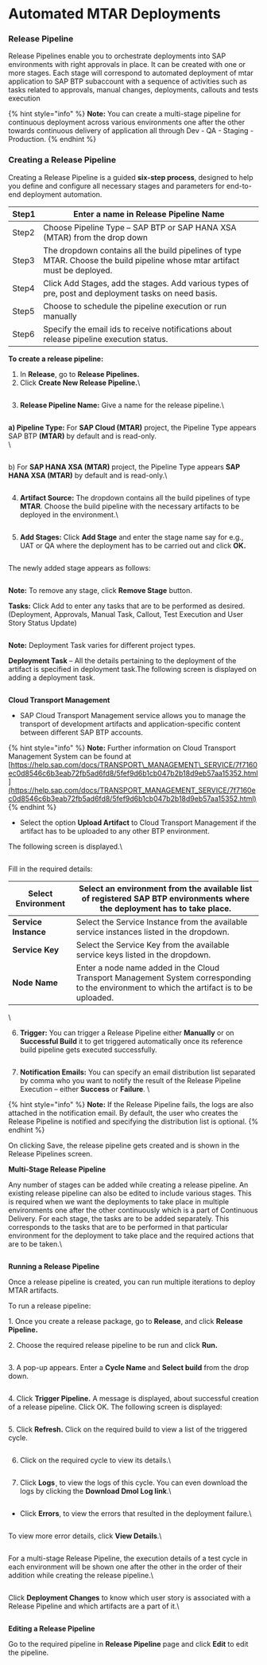 # Automated MTAR Deployments

### Release Pipeline

Release Pipelines enable you to orchestrate deployments into SAP environments with right approvals in place. It can be created with one or more stages. Each stage will correspond to automated deployment of mtar application to SAP BTP subaccount with a sequence of activities such as tasks related to approvals, manual changes, deployments, callouts and tests execution

{% hint style="info" %}
**Note:** You can create a multi-stage pipeline for continuous deployment across various environments one after the other towards continuous delivery of application all through Dev - QA - Staging - Production.
{% endhint %}

### Creating a Release Pipeline

Creating a Release Pipeline is a guided **six-step process**, designed to help you define and configure all necessary stages and parameters for end-to-end deployment automation.

| Step1 | Enter a name in Release Pipeline Name                                                                                       |
| ----- | --------------------------------------------------------------------------------------------------------------------------- |
| Step2 | Choose Pipeline Type – SAP BTP or SAP HANA XSA (MTAR) from the drop down                                                    |
| Step3 | The dropdown contains all the build pipelines of type MTAR. Choose the build pipeline whose mtar artifact must be deployed. |
| Step4 | Click Add Stages, add the stages. Add various types of pre, post and deployment tasks on need basis.                        |
| Step5 | Choose to schedule the pipeline execution or run manually                                                                   |
| Step6 | Specify the email ids to receive notifications about release pipeline execution status.                                     |

**To create a release pipeline:**

1. In **Release**, go to **Release Pipelines.**
2. Click **Create New Release Pipeline.**\


<figure><img src="../../../.gitbook/assets/image (1230).png" alt=""><figcaption></figcaption></figure>

3. **Release Pipeline Name:** Give a name for the release pipeline.\


<figure><img src="../../../.gitbook/assets/image (1229).png" alt=""><figcaption></figcaption></figure>

**a) Pipeline Type:** For **SAP Cloud (MTAR)** project, the Pipeline Type appears SAP BTP **(MTAR)** by default and is read-only.\
\


<figure><img src="../../../.gitbook/assets/image (1234).png" alt=""><figcaption></figcaption></figure>

b) For **SAP HANA XSA (MTAR)** project, the Pipeline Type appears **SAP HANA XSA (MTAR)** by default and is read-only.\


<figure><img src="../../../.gitbook/assets/image (1235).png" alt=""><figcaption></figcaption></figure>

4. **Artifact Source:** The dropdown contains all the build pipelines of type **MTAR**. Choose the build pipeline with the necessary artifacts to be deployed in the environment.\


<figure><img src="../../../.gitbook/assets/image (1231).png" alt=""><figcaption></figcaption></figure>

5. &#x20;**Add Stages:** Click **Add Stage** and enter the stage name say for e.g., UAT or QA where the deployment has to be carried out and click **OK.**

<figure><img src="../../../.gitbook/assets/image (1237).png" alt=""><figcaption></figcaption></figure>

The newly added stage appears as follows:

<figure><img src="../../../.gitbook/assets/image (1238).png" alt=""><figcaption></figcaption></figure>

**Note:** To remove any stage, click **Remove Stage** button.

**Tasks:** Click Add to enter any tasks that are to be performed as desired. (Deployment, Approvals, Manual Task, Callout, Test Execution and User Story Status Update)

<figure><img src="../../../.gitbook/assets/image (1239).png" alt=""><figcaption></figcaption></figure>

**Note:** Deployment Task varies for different project types.

**Deployment Task** – All the details pertaining to the deployment of the artifact is specified in deployment task.The following screen is displayed on adding a deployment task.

<figure><img src="../../../.gitbook/assets/image (1240).png" alt=""><figcaption></figcaption></figure>

**Cloud Transport Management**

* SAP Cloud Transport Management service allows you to manage the transport of development artifacts and application-specific content between different SAP BTP accounts.

{% hint style="info" %}
**Note:** Further information on Cloud Transport Management System can be found at [https://help.sap.com/docs/TRANSPORT\_MANAGEMENT\_SERVICE/7f7160ec0d8546c6b3eab72fb5ad6fd8/5fef9d6b1cb047b2b18d9eb57aa15352.html](https://help.sap.com/docs/TRANSPORT_MANAGEMENT_SERVICE/7f7160ec0d8546c6b3eab72fb5ad6fd8/5fef9d6b1cb047b2b18d9eb57aa15352.html)
{% endhint %}

* Select the option **Upload Artifact** to Cloud Transport Management if the artifact has to be uploaded to any other BTP environment.

The following screen is displayed.\


<figure><img src="../../../.gitbook/assets/image (1241).png" alt=""><figcaption></figcaption></figure>

Fill in the required details:

| **Select Environment** | Select an environment from the available list of registered SAP BTP environments where the deployment has to take place.                   |
| ---------------------- | ------------------------------------------------------------------------------------------------------------------------------------------ |
| **Service Instance**   | Select the Service Instance from the available service instances listed in the dropdown.                                                   |
| **Service Key**        | Select the Service Key from the available service keys listed in the dropdown.                                                             |
| **Node Name**          | Enter a node name added in the Cloud Transport Management System corresponding to the environment to which the artifact is to be uploaded. |

\


6. **Trigger:** You can trigger a Release Pipeline either **Manually** or on **Successful Build** it to get triggered automatically once its reference build pipeline gets executed successfully.

<figure><img src="../../../.gitbook/assets/image (1242).png" alt=""><figcaption></figcaption></figure>

7. **Notification Emails:** You can specify an email distribution list separated by comma who you want to notify the result of the Release Pipeline Execution – either **Success** or **Failure**. \


{% hint style="info" %}
**Note:** If the Release Pipeline fails, the logs are also attached in the notification email. By default, the user who creates the Release Pipeline is notified and specifying the distribution list is optional.
{% endhint %}



On clicking Save, the release pipeline gets created and is shown in the Release Pipelines screen.

**Multi-Stage Release Pipeline**

Any number of stages can be added while creating a release pipeline. An existing release pipeline can also be edited to include various stages. This is required when we want the deployments to take place in multiple environments one after the other continuously which is a part of Continuous Delivery. For each stage, the tasks are to be added separately. This corresponds to the tasks that are to be performed in that particular environment for the deployment to take place and the required actions that are to be taken.\


<figure><img src="../../../.gitbook/assets/image (1243).png" alt=""><figcaption></figcaption></figure>

**Running a Release Pipeline**

Once a release pipeline is created, you can run multiple iterations to deploy MTAR artifacts.

To run a release pipeline:

1\. Once you create a release package, go to **Release**, and click **Release Pipeline.**

2\. Choose the required release pipeline to be run and click **Run.**

<figure><img src="../../../.gitbook/assets/image (1245).png" alt=""><figcaption></figcaption></figure>

3\. A pop-up appears. Enter a **Cycle Name** and **Select build** from the drop down.

<figure><img src="../../../.gitbook/assets/image (1246).png" alt=""><figcaption></figcaption></figure>

4\. Click **Trigger Pipeline.** A message is displayed, about successful creation of a release pipeline. Click OK. The following screen is displayed:

<figure><img src="../../../.gitbook/assets/image (1248).png" alt=""><figcaption></figcaption></figure>

5\. Click **Refresh.** Click on the required build to view a list of the triggered cycle.

<figure><img src="../../../.gitbook/assets/image (1249).png" alt=""><figcaption></figcaption></figure>

6. Click on the required cycle to view its details.\


<figure><img src="../../../.gitbook/assets/image (1250).png" alt=""><figcaption></figcaption></figure>

7. Click **Logs¸** to view the logs of this cycle. You can even download the logs by clicking the **Download Dmol Log link**.\


<figure><img src="../../../.gitbook/assets/image (366).png" alt=""><figcaption></figcaption></figure>

* Click **Errors**, to view the errors that resulted in the deployment failure.\


<figure><img src="../../../.gitbook/assets/image (1251).png" alt=""><figcaption></figcaption></figure>

To view more error details, click **View Details**.\


<figure><img src="../../../.gitbook/assets/image (1252).png" alt=""><figcaption></figcaption></figure>

For a multi-stage Release Pipeline, the execution details of a test cycle in each environment will be shown one after the other in the order of their addition while creating the release pipeline.\


<figure><img src="../../../.gitbook/assets/image (1253).png" alt=""><figcaption></figcaption></figure>

Click **Deployment Changes** to know which user story is associated with a Release Pipeline and which artifacts are a part of it.\


<figure><img src="../../../.gitbook/assets/image (1254).png" alt=""><figcaption></figcaption></figure>

**Editing a Release Pipeline**

Go to the required pipeline in **Release Pipeline** page and click **Edit** to edit the pipeline.&#x20;

<figure><img src="../../../.gitbook/assets/image (4) (1) (1).png" alt=""><figcaption></figcaption></figure>
